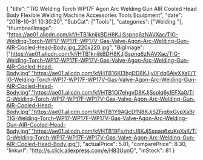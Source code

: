{
	"title": "TIG Welding Torch WP17F Agon Arc Welding Gun  AIR Cooled   Head Body  Flexible Welding Machine Accessories Tools Equipment",
	"date": "2018-10-31 10:30:20",
	"SubCat": ["Tools"],
	"categories": ["Welding "],
	"thumbnailImage": "https://ae01.alicdn.com/kf/HTB1knijkBDH8KJjSspnq6zNAVXac/TIG-Welding-Torch-WP17-WP17F-WP17V-Gas-Valve-Agon-Arc-Welding-Gun-AIR-Cooled-Head-Body.jpg_220x220.jpg",
	"BigImage": ["https://ae01.alicdn.com/kf/HTB1knijkBDH8KJjSspnq6zNAVXac/TIG-Welding-Torch-WP17-WP17F-WP17V-Gas-Valve-Agon-Arc-Welding-Gun-AIR-Cooled-Head-Body.jpg","https://ae01.alicdn.com/kf/HTB16KI3hgDD8KJjy0Fdq6AjvXXaE/TIG-Welding-Torch-WP17-WP17F-WP17V-Gas-Valve-Agon-Arc-Welding-Gun-AIR-Cooled-Head-Body.jpg","https://ae01.alicdn.com/kf/HTB1Oi7ehgvD8KJjSsplq6yIEFXa0/TIG-Welding-Torch-WP17-WP17F-WP17V-Gas-Valve-Agon-Arc-Welding-Gun-AIR-Cooled-Head-Body.jpg","https://ae01.alicdn.com/kf/HTB1Y9AQcDfN8KJjSZFjq6xGvpXaB/TIG-Welding-Torch-WP17-WP17F-WP17V-Gas-Valve-Agon-Arc-Welding-Gun-AIR-Cooled-Head-Body.jpg","https://ae01.alicdn.com/kf/HTB19FszhdrJ8KJjSspaq6xuKpXaX/TIG-Welding-Torch-WP17-WP17F-WP17V-Gas-Valve-Agon-Arc-Welding-Gun-AIR-Cooled-Head-Body.jpg"],
	"actualPrice": 5.81,
	"comparePrice": 8.30,
	"linkurl": "http://s.click.aliexpress.com/e/H83UunO",
	"inStock": 81
}
